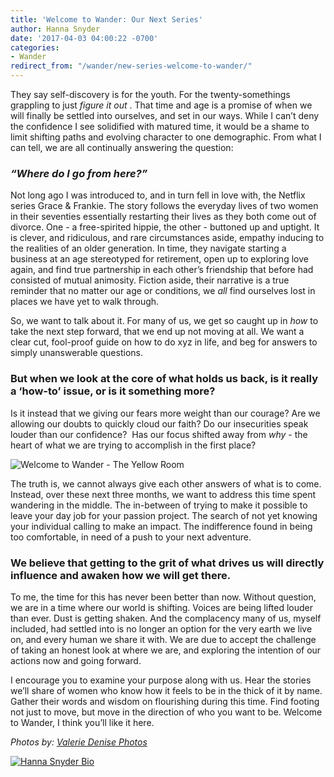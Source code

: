 ```yaml
---
title: 'Welcome to Wander: Our Next Series'
author: Hanna Snyder
date: '2017-04-03 04:00:22 -0700'
categories:
- Wander
redirect_from: "/wander/new-series-welcome-to-wander/"
---
```


They say self-discovery is for the youth. For the twenty-somethings grappling to just _figure it out_ . That time and age is a promise of when we will finally be settled into ourselves, and set in our ways. While I can’t deny the confidence I see solidified with matured time, it would be a shame to limit shifting paths and evolving character to one demographic. From what I can tell, we are all continually answering the question:

### _**“Where do I go from here?”**_

Not long ago I was introduced to, and in turn fell in love with, the Netflix series Grace & Frankie. The story follows the everyday lives of two women in their seventies essentially restarting their lives as they both come out of divorce. One - a free-spirited hippie, the other - buttoned up and uptight. It is clever, and ridiculous, and rare circumstances aside, empathy inducing to the realities of an older generation. In time, they navigate starting a business at an age stereotyped for retirement, open up to exploring love again, and find true partnership in each other’s friendship that before had consisted of mutual animosity. Fiction aside, their narrative is a true reminder that no matter our age or conditions, we _all_ find ourselves lost in places we have yet to walk through.

So, we want to talk about it. For many of us, we get so caught up in _how_ to take the next step forward, that we end up not moving at all. We want a clear cut, fool-proof guide on how to do xyz in life, and beg for answers to simply unanswerable questions.

### **But when we look at the core of what holds us back, is it really a ‘how-to’ issue, or is it something more?**

Is it instead that we giving our fears more weight than our courage? Are we allowing our doubts to quickly cloud our faith? Do our insecurities speak louder than our confidence?  Has our focus shifted away from _why_ - the heart of what we are trying to accomplish in the first place?

![Welcome to Wander - The Yellow Room](https://yellow-blog-images.imgix.net/2017/04/ValerieDenisePhotos-82.jpg)

The truth is, we cannot always give each other answers of what is to come. Instead, over these next three months, we want to address this time spent wandering in the middle. The in-between of trying to make it possible to leave your day job for your passion project. The search of not yet knowing your individual calling to make an impact. The indifference found in being too comfortable, in need of a push to your next adventure.

### **We believe that getting to the grit of what drives us will directly influence and awaken how we will get there.**

To me, the time for this has never been better than now. Without question, we are in a time where our world is shifting. Voices are being lifted louder than ever. Dust is getting shaken. And the complacency many of us, myself included, had settled into is no longer an option for the very earth we live on, and every human we share it with. We are due to accept the challenge of taking an honest look at where we are, and exploring the intention of our actions now and going forward.

I encourage you to examine your purpose along with us. Hear the stories we’ll share of women who know how it feels to be in the thick of it by name. Gather their words and wisdom on flourishing during this time. Find footing not just to move, but move in the direction of who you want to be. Welcome to Wander, I think you’ll like it here.

_Photos by: [Valerie Denise Photos](http://www.valeriedenisephotos.com/)_

[![Hanna Snyder Bio](https://yellow-blog-images.imgix.net/2017/04/HANNA-BIO-1.jpg)](http://www.hannasnyder.com)
